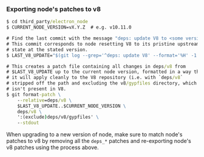 ### Exporting node's patches to v8

```cmd
$ cd third_party/electron_node
$ CURRENT_NODE_VERSION=vX.Y.Z  # e.g. v10.11.0

# Find the last commit with the message "deps: update V8 to <some version>"
# This commit corresponds to node resetting V8 to its pristine upstream
# state at the stated version.
$ LAST_V8_UPDATE="$(git log --grep='^deps: update V8' --format='%H' -1 deps/v8)"

# This creates a patch file containing all changes in deps/v8 from
# $LAST_V8_UPDATE up to the current node version, formatted in a way that
# it will apply cleanly to the V8 repository (i.e. with `deps/v8`
# stripped off the path and excluding the v8/gypfiles directory, which
# isn't present in V8.
$ git format-patch \
    --relative=deps/v8 \
    $LAST_V8_UPDATE..$CURRENT_NODE_VERSION \
    deps/v8 \
    ':(exclude)deps/v8/gypfiles' \
    --stdout
```

When upgrading to a new version of node, make sure to match node's patches to
v8 by removing all the `deps_*` patches and re-exporting node's v8 patches
using the process above.
